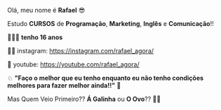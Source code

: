  Olá, meu nome é **Rafael** 😎

  Estudo **CURSOS** de **Programação**, **Marketing**, **Inglês** e **Comunicação**!!
  
 🙋🏽‍♂️ **tenho 16 anos**
  
🤳🏾  instagram: https://instagram.com/rafael_agora/

🎥  youtube: https://youtube.com/rafael_agora/

 ♘ **"Faço o melhor que eu tenho enquanto eu não tenho condições melhores para fazer melhor ainda!!"** 💼
  
 Mas Quem Veio Primeiro?? **Á Galinha** ou **O Ovo**?? 🐔🥚

